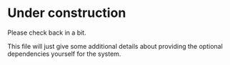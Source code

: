 # Under construction

Please check back in a bit.

This file will just give some additional details about providing the optional dependencies yourself for the system.
